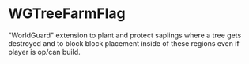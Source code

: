 WGTreeFarmFlag
==============

"WorldGuard" extension to plant and protect saplings where a tree gets
destroyed and to block block placement inside of these regions
even if player is op/can build.